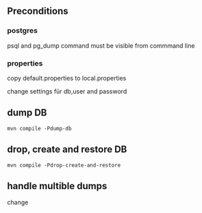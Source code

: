 ## Preconditions

### postgres
psql and pg_dump command must be visible from commmand line

### properties
copy default.properties to local.properties

change settings für db,user and password 

## dump DB
    mvn compile -Pdump-db 
    
## drop, create and restore DB
    mvn compile -Pdrop-create-and-restore
    
## handle multible dumps
change  
    
